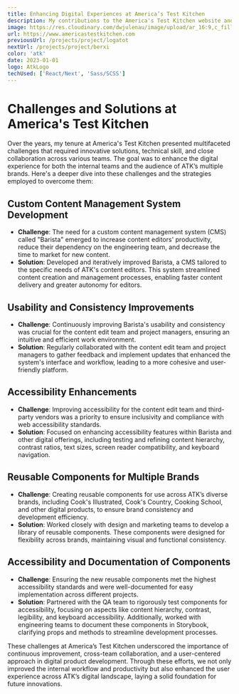 ```yaml
---
title: Enhancing Digital Experiences at America’s Test Kitchen
description: My contributions to the America's Test Kitchen website and app.
image: https://res.cloudinary.com/dwjulenau/image/upload/ar_16:9,c_fill,dpr_2.0,f_auto,fl_progressive,q_auto,w_736/v1710941652/josh-portfolio/atk.jpg
url: https://www.americastestkitchen.com
previousUrl: /projects/project/logatot
nextUrl: /projects/project/berxi
color: 'atk'
date: 2023-01-01
logo: AtkLogo
techUsed: ['React/Next', 'Sass/SCSS']
---
```


# Challenges and Solutions at America's Test Kitchen

Over the years, my tenure at America's Test Kitchen presented multifaceted challenges that required innovative solutions, technical skill, and close collaboration across various teams. The goal was to enhance the digital experience for both the internal teams and the audience of ATK’s multiple brands. Here's a deeper dive into these challenges and the strategies employed to overcome them:

## Custom Content Management System Development

- **Challenge**: The need for a custom content management system (CMS) called "Barista" emerged to increase content editors' productivity, reduce their dependency on the engineering team, and decrease the time to market for new content.
- **Solution**: Developed and iteratively improved Barista, a CMS tailored to the specific needs of ATK's content editors. This system streamlined content creation and management processes, enabling faster content delivery and greater autonomy for editors.

## Usability and Consistency Improvements

- **Challenge**: Continuously improving Barista's usability and consistency was crucial for the content edit team and project managers, ensuring an intuitive and efficient work environment.
- **Solution**: Regularly collaborated with the content edit team and project managers to gather feedback and implement updates that enhanced the system's interface and workflow, leading to a more cohesive and user-friendly platform.

## Accessibility Enhancements

- **Challenge**: Improving accessibility for the content edit team and third-party vendors was a priority to ensure inclusivity and compliance with web accessibility standards.
- **Solution**: Focused on enhancing accessibility features within Barista and other digital offerings, including testing and refining content hierarchy, contrast ratios, text sizes, screen reader compatibility, and keyboard navigation.

## Reusable Components for Multiple Brands

- **Challenge**: Creating reusable components for use across ATK’s diverse brands, including Cook's Illustrated, Cook's Country, Cooking School, and other digital products, to ensure brand consistency and development efficiency.
- **Solution**: Worked closely with design and marketing teams to develop a library of reusable components. These components were designed for flexibility across brands, maintaining visual and functional consistency.

## Accessibility and Documentation of Components

- **Challenge**: Ensuring the new reusable components met the highest accessibility standards and were well-documented for easy implementation across different projects.
- **Solution**: Partnered with the QA team to rigorously test components for accessibility, focusing on aspects like content hierarchy, contrast, legibility, and keyboard accessibility. Additionally, worked with engineering teams to document these components in Storybook, clarifying props and methods to streamline development processes.

These challenges at America’s Test Kitchen underscored the importance of continuous improvement, cross-team collaboration, and a user-centered approach in digital product development. Through these efforts, we not only improved the internal workflow and productivity but also enhanced the user experience across ATK’s digital landscape, laying a solid foundation for future innovations.
